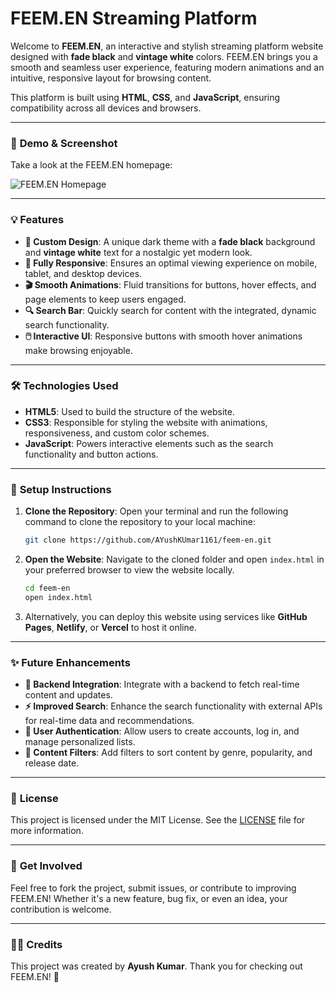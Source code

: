 # FEEM.EN Streaming Platform

Welcome to **FEEM.EN**, an interactive and stylish streaming platform website designed with **fade black** and **vintage white** colors. FEEM.EN brings you a smooth and seamless user experience, featuring modern animations and an intuitive, responsive layout for browsing content.

This platform is built using **HTML**, **CSS**, and **JavaScript**, ensuring compatibility across all devices and browsers.

---

### 🚀 **Demo & Screenshot**

Take a look at the FEEM.EN homepage:

![FEEM.EN Homepage](https://github.com/AYushKUmar1161/feem-en/blob/main/Screenshot%202025-05-08%20035519.png)

---

### 💡 **Features**

* **🎨 Custom Design**: A unique dark theme with a **fade black** background and **vintage white** text for a nostalgic yet modern look.
* **📱 Fully Responsive**: Ensures an optimal viewing experience on mobile, tablet, and desktop devices.
* **🎬 Smooth Animations**: Fluid transitions for buttons, hover effects, and page elements to keep users engaged.
* **🔍 Search Bar**: Quickly search for content with the integrated, dynamic search functionality.
* **🖱️ Interactive UI**: Responsive buttons with smooth hover animations make browsing enjoyable.

---

### 🛠️ **Technologies Used**

* **HTML5**: Used to build the structure of the website.
* **CSS3**: Responsible for styling the website with animations, responsiveness, and custom color schemes.
* **JavaScript**: Powers interactive elements such as the search functionality and button actions.

---

### 🔧 **Setup Instructions**

1. **Clone the Repository**:
   Open your terminal and run the following command to clone the repository to your local machine:

   ```bash
   git clone https://github.com/AYushKUmar1161/feem-en.git
   ```

2. **Open the Website**:
   Navigate to the cloned folder and open `index.html` in your preferred browser to view the website locally.

   ```bash
   cd feem-en
   open index.html
   ```

3. Alternatively, you can deploy this website using services like **GitHub Pages**, **Netlify**, or **Vercel** to host it online.

---

### ✨ **Future Enhancements**

* **🔄 Backend Integration**: Integrate with a backend to fetch real-time content and updates.
* **⚡ Improved Search**: Enhance the search functionality with external APIs for real-time data and recommendations.
* **👤 User Authentication**: Allow users to create accounts, log in, and manage personalized lists.
* **🔖 Content Filters**: Add filters to sort content by genre, popularity, and release date.

---

### 📄 **License**

This project is licensed under the MIT License. See the [LICENSE](LICENSE) file for more information.

---

### 💬 **Get Involved**

Feel free to fork the project, submit issues, or contribute to improving FEEM.EN! Whether it's a new feature, bug fix, or even an idea, your contribution is welcome.

---

### 🧑‍💻 **Credits**

This project was created by **Ayush Kumar**. Thank you for checking out FEEM.EN! 🚀


